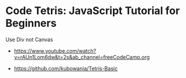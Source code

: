
# Code Tetris: JavaScript Tutorial for Beginners

Use Div not Canvas
- https://www.youtube.com/watch?v=rAUn1Lom6dw&t=2s&ab_channel=freeCodeCamp.org

- https://github.com/kubowania/Tetris-Basic

